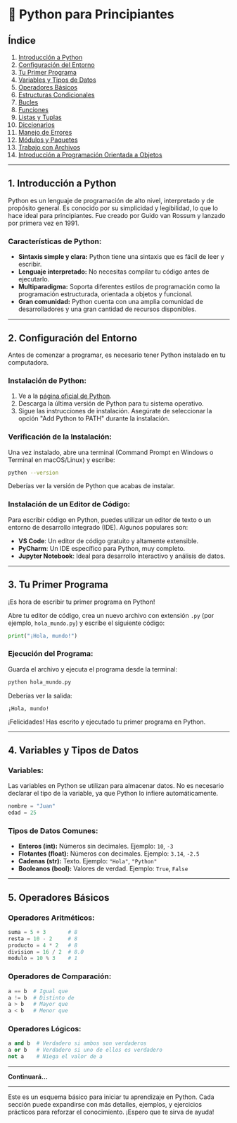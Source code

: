 # 📘 **Python para Principiantes**

## Índice

1. [Introducción a Python](#introducción-a-python)
2. [Configuración del Entorno](#configuración-del-entorno)
3. [Tu Primer Programa](#tu-primer-programa)
4. [Variables y Tipos de Datos](#variables-y-tipos-de-datos)
5. [Operadores Básicos](#operadores-básicos)
6. [Estructuras Condicionales](#estructuras-condicionales)
7. [Bucles](#bucles)
8. [Funciones](#funciones)
9. [Listas y Tuplas](#listas-y-tuplas)
10. [Diccionarios](#diccionarios)
11. [Manejo de Errores](#manejo-de-errores)
12. [Módulos y Paquetes](#módulos-y-paquetes)
13. [Trabajo con Archivos](#trabajo-con-archivos)
14. [Introducción a Programación Orientada a Objetos](#introducción-a-programación-orientada-a-objetos)

---

## 1. Introducción a Python

Python es un lenguaje de programación de alto nivel, interpretado y de propósito general. Es conocido por su simplicidad y legibilidad, lo que lo hace ideal para principiantes. Fue creado por Guido van Rossum y lanzado por primera vez en 1991.

### **Características de Python:**
- **Sintaxis simple y clara:** Python tiene una sintaxis que es fácil de leer y escribir.
- **Lenguaje interpretado:** No necesitas compilar tu código antes de ejecutarlo.
- **Multiparadigma:** Soporta diferentes estilos de programación como la programación estructurada, orientada a objetos y funcional.
- **Gran comunidad:** Python cuenta con una amplia comunidad de desarrolladores y una gran cantidad de recursos disponibles.

---

## 2. Configuración del Entorno

Antes de comenzar a programar, es necesario tener Python instalado en tu computadora.

### **Instalación de Python:**
1. Ve a la [página oficial de Python](https://www.python.org/downloads/).
2. Descarga la última versión de Python para tu sistema operativo.
3. Sigue las instrucciones de instalación. Asegúrate de seleccionar la opción "Add Python to PATH" durante la instalación.

### **Verificación de la Instalación:**
Una vez instalado, abre una terminal (Command Prompt en Windows o Terminal en macOS/Linux) y escribe:

```bash
python --version
```

Deberías ver la versión de Python que acabas de instalar.

### **Instalación de un Editor de Código:**
Para escribir código en Python, puedes utilizar un editor de texto o un entorno de desarrollo integrado (IDE). Algunos populares son:
- **VS Code**: Un editor de código gratuito y altamente extensible.
- **PyCharm**: Un IDE específico para Python, muy completo.
- **Jupyter Notebook**: Ideal para desarrollo interactivo y análisis de datos.

---

## 3. Tu Primer Programa

¡Es hora de escribir tu primer programa en Python!

Abre tu editor de código, crea un nuevo archivo con extensión `.py` (por ejemplo, `hola_mundo.py`) y escribe el siguiente código:

```python
print("¡Hola, mundo!")
```

### **Ejecución del Programa:**
Guarda el archivo y ejecuta el programa desde la terminal:

```bash
python hola_mundo.py
```

Deberías ver la salida:

```
¡Hola, mundo!
```

¡Felicidades! Has escrito y ejecutado tu primer programa en Python.

---

## 4. Variables y Tipos de Datos

### **Variables:**
Las variables en Python se utilizan para almacenar datos. No es necesario declarar el tipo de la variable, ya que Python lo infiere automáticamente.

```python
nombre = "Juan"
edad = 25
```

### **Tipos de Datos Comunes:**
- **Enteros (int):** Números sin decimales. Ejemplo: `10`, `-3`
- **Flotantes (float):** Números con decimales. Ejemplo: `3.14`, `-2.5`
- **Cadenas (str):** Texto. Ejemplo: `"Hola"`, `"Python"`
- **Booleanos (bool):** Valores de verdad. Ejemplo: `True`, `False`

---

## 5. Operadores Básicos

### **Operadores Aritméticos:**
```python
suma = 5 + 3       # 8
resta = 10 - 2     # 8
producto = 4 * 2   # 8
division = 16 / 2  # 8.0
modulo = 10 % 3    # 1
```

### **Operadores de Comparación:**
```python
a == b  # Igual que
a != b  # Distinto de
a > b   # Mayor que
a < b   # Menor que
```

### **Operadores Lógicos:**
```python
a and b  # Verdadero si ambos son verdaderos
a or b   # Verdadero si uno de ellos es verdadero
not a    # Niega el valor de a
```

---

**Continuará...**

---

Este es un esquema básico para iniciar tu aprendizaje en Python. Cada sección puede expandirse con más detalles, ejemplos, y ejercicios prácticos para reforzar el conocimiento. ¡Espero que te sirva de ayuda!

